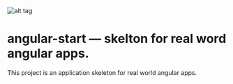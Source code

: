 ![alt tag](http://img189.imageshack.us/img189/1244/y5jv.png)

angular-start — skelton for real word angular apps.
=============

This project is an application skeleton for real world angular apps.
